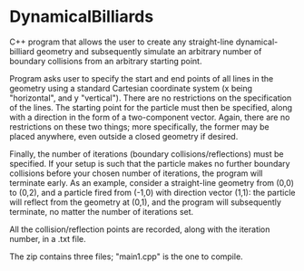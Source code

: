 # DynamicalBilliards

C++ program that allows the user to create any straight-line dynamical-billiard geometry and subsequently simulate an arbitrary number of boundary collisions from an arbitrary starting point.

Program asks user to specify the start and end points of all lines in the geometry using a standard Cartesian coordinate system (x being "horizontal", and y "vertical"). There are no restrictions on the specification of the lines. The starting point for the particle must then be specified, along with a direction in the form of a two-component vector. Again, there are no restrictions on these two things; more specifically, the former may be placed anywhere, even outside a closed geometry if desired.

Finally, the number of iterations (boundary collisions/reflections) must be specified. If your setup is such that the particle makes no further boundary collisions before your chosen number of iterations, the program will terminate early. As an example, consider a straight-line geometry from (0,0) to (0,2), and a particle fired from (-1,0) with direction vector (1,1): the particle will reflect from the geometry at (0,1), and the program will subsequently terminate, no matter the number of iterations set.

All the collision/reflection points are recorded, along with the iteration number, in a .txt file.

The zip contains three files; "main1.cpp" is the one to compile.
